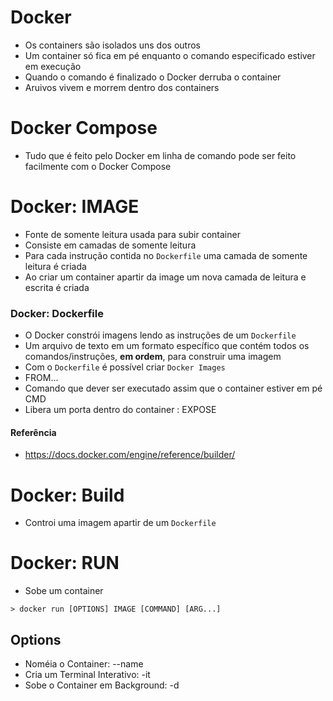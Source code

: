 # Docker
- Os containers são isolados uns dos outros
- Um container só fica em pé enquanto o comando especificado estiver em execução
 - Quando o comando é finalizado o Docker derruba o container
- Aruivos vivem e morrem dentro dos containers

# Docker Compose
- Tudo que é feito pelo Docker em linha de comando pode ser feito facilmente com o Docker Compose

# Docker: IMAGE
- Fonte de somente leitura usada para subir container
- Consiste em camadas de somente leitura
 - Para cada instrução contida no `Dockerfile` uma camada de somente leitura é criada
 - Ao criar um container apartir da image um nova camada de leitura e escrita é criada

### Docker: Dockerfile
- O Docker constrói imagens lendo as instruções de um `Dockerfile`
 - Um arquivo de texto em um formato específico que contém todos os comandos/instruções, **em ordem**, para construir uma imagem
- Com o `Dockerfile` é possível criar `Docker Images`
- FROM...
- Comando que dever ser executado assim que o container estiver em pé CMD
- Libera um porta dentro do container : EXPOSE
#### Referência
- https://docs.docker.com/engine/reference/builder/

# Docker: Build
- Controi uma imagem apartir de um `Dockerfile`

# Docker: RUN
- Sobe um container
``` Docker
> docker run [OPTIONS] IMAGE [COMMAND] [ARG...]
```
## Options
- Noméia o Container: --name
- Cria um Terminal Interativo: -it
- Sobe o Container em Background: -d
